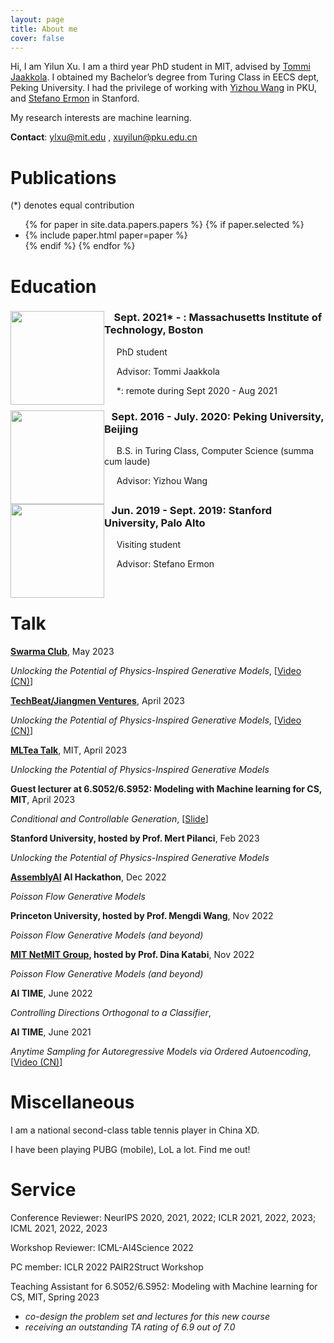 ```yaml
---
layout: page
title: About me 
cover: false
---
```


Hi, I am Yilun Xu. I am a third year PhD student in MIT, advised by [Tommi Jaakkola](https://people.csail.mit.edu/tommi/tommi.html). I obtained my Bachelor’s degree from Turing Class in EECS dept, Peking University. I had the privilege of working with [Yizhou Wang](http://cfcs.pku.edu.cn/faculty/adjunct/wangyizhou/index.htm) in PKU, and [Stefano Ermon](https://cs.stanford.edu/~ermon/) in Stanford.
 
My research interests are machine learning.

**Contact**: ylxu@mit.edu , xuyilun@pku.edu.cn

# Publications 
(*) denotes equal contribution

<ul>
{% for paper in site.data.papers.papers %}
  {% if paper.selected %}
  <li>
  {% include paper.html paper=paper %}
  </li>
  {% endif %}
{% endfor %}
</ul>



# Education

<div style="clear: both;">
  <div style="float: left; margin-right 1em;">
    <img src="/assets/img/mit.png" alt="" width="150" height="150">
  </div>
  <div>
    <h3>&nbsp;&nbsp;&nbsp; Sept. 2021* - : Massachusetts Institute of Technology, Boston</h3>
    <p>&nbsp;&nbsp;&nbsp;&nbsp;&nbsp;PhD student</p>
    <p> &nbsp;&nbsp;&nbsp;&nbsp; Advisor: Tommi Jaakkola</p>
    <p>      &nbsp;&nbsp;&nbsp;&nbsp; *: remote during Sept 2020 - Aug 2021</p>
  </div>
</div>

<div style="clear: both;">
  <div style="float: left; margin-right 1em;">
    <img src="/assets/img/pku.png" alt="" width="150" height="150">
  </div>
  <div>
    <h3>&nbsp;&nbsp;&nbsp;Sept. 2016 - July. 2020: Peking University, Beijing</h3>
    <p>&nbsp;&nbsp;&nbsp;&nbsp;&nbsp;B.S. in Turing Class, Computer Science (summa cum laude)</p>
    <p> &nbsp;&nbsp;&nbsp;&nbsp;&nbsp;Advisor: Yizhou Wang</p>
  </div>
</div>

<div style="clear: both;">
  <div style="float: left; margin-right 1em;">
    <img src="/assets/img/stanford.png" alt="" width="150" height="150">
  </div>
  <div>
    <h3>&nbsp;&nbsp;&nbsp;Jun. 2019 - Sept. 2019: Stanford University, Palo Alto</h3>
    <p>&nbsp;&nbsp;&nbsp;&nbsp;&nbsp;Visiting student</p>
    <p> &nbsp;&nbsp;&nbsp;&nbsp;&nbsp;Advisor: Stefano Ermon</p>
  </div>
</div>
<br/>

# Talk

**[Swarma Club](https://swarma.org)**, May 2023

*Unlocking the Potential of Physics-Inspired Generative Models*, [[Video (CN)](https://www.bilibili.com/video/BV17g4y1V7wY/?spm_id_from=333.337.search-card.all.click)]

**[TechBeat/Jiangmen Ventures](https://www.techbeat.net)**, April 2023

*Unlocking the Potential of Physics-Inspired Generative Models*, [[Video (CN)](https://www.bilibili.com/video/BV1HV4y167q1/?spm_id_from=333.337.search-card.all.click)]

**[MLTea Talk](https://mlxmit.mit.edu/ml-tea-talks)**, MIT, April 2023

*Unlocking the Potential of Physics-Inspired Generative Models*

**Guest lecturer at 6.S052/6.S952: Modeling with Machine learning for CS, MIT**, April 2023

*Conditional and Controllable Generation*, [[Slide]()]

**Stanford University, hosted by Prof. Mert Pilanci**, Feb 2023

*Unlocking the Potential of Physics-Inspired Generative Models*

**[AssemblyAI](https://www.assemblyai.com) AI Hackathon**,
Dec 2022

*Poisson Flow Generative Models*

**Princeton University, hosted by Prof. Mengdi Wang**,
Nov 2022

*Poisson Flow Generative Models (and beyond)*

**[MIT NetMIT Group](http://groups.csail.mit.edu/netmit/wordpress/), hosted by Prof. Dina Katabi**,
Nov 2022 

*Poisson Flow Generative Models (and beyond)*


**AI TIME**, June 2022 

*Controlling Directions Orthogonal to a Classifier*, 

**AI TIME**, June 2021

*Anytime Sampling for Autoregressive Models via Ordered Autoencoding*, [[Video (CN)](https://www.bilibili.com/video/BV1o64y1R7cP/?spm_id_from=333.337.search-card.all.click)]

# Miscellaneous

I am a national second-class table tennis player in China XD.

I have been playing PUBG (mobile), LoL a lot. Find me out! 

# Service 

Conference Reviewer: NeurIPS 2020, 2021, 2022; ICLR 2021, 2022, 2023; ICML 2021, 2022, 2023

Workshop Reviewer: ICML-AI4Science 2022

PC member: ICLR 2022 PAIR2Struct Workshop

Teaching Assistant for 6.S052/6.S952: Modeling with Machine learning for CS, MIT, Spring 2023
- *co-design the problem set and lectures for this new course*
- *receiving an outstanding TA rating of 6.9 out of 7.0*
